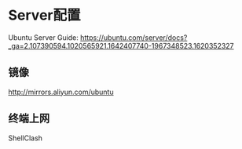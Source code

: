 # Server配置

Ubuntu Server Guide: https://ubuntu.com/server/docs?_ga=2.107390594.1020565921.1642407740-1967348523.1620352327

## 镜像
http://mirrors.aliyun.com/ubuntu

## 终端上网

ShellClash